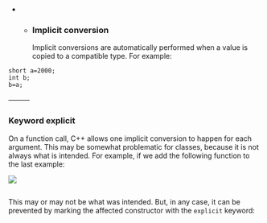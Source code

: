 - - ### Implicit conversion

    Implicit conversions are automatically performed when a value is copied to a compatible type. For example:

```
short a=2000;
int b;
b=a;
```

——— 		

### Keyword explicit



On a function call, C++ allows one implicit conversion to happen for each argument. This may be somewhat problematic for classes, because it is not always what is intended. For example, if we add the following function to the last example:

![](https://i.imgur.com/hycHuqo.png)

```C++

```

This may or may not be what was intended. But, in any case, it can be prevented by marking the affected constructor with the `explicit` keyword: